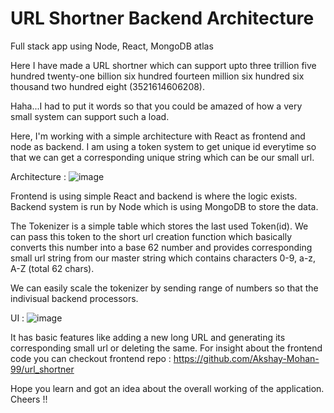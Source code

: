 # URL Shortner Backend Architecture

Full stack app using Node, React, MongoDB atlas

Here I have made a URL shortner which can support upto three trillion five hundred twenty-one billion six hundred fourteen million six hundred six 
thousand two hundred eight (3521614606208). 

Haha...I had to put it words so that you could be amazed of how a very small system can support such a load.

Here, I'm working with a simple architecture with React as frontend and node as backend. I am using a token system to get unique id everytime so that we can get a 
corresponding unique string which can be our small url.

Architecture :
![image](https://user-images.githubusercontent.com/48945975/181539875-506fcde6-a22d-4e6e-b879-427458e32860.png)

Frontend is using simple React and backend is where the logic exists. Backend system is run by Node which is using MongoDB to store the data.

The Tokenizer is a simple table which stores the last used Token(id). We can pass this token to the short url creation function which basically converts this number 
into a base 62 number and provides corresponding small url string from our master string which contains characters 0-9, a-z, A-Z (total 62 chars).

We can easily scale the tokenizer by sending range of numbers so that the indivisual backend processors.

UI : 
![image](https://user-images.githubusercontent.com/48945975/181580229-2aaaec2b-f3a0-40c0-ae1d-ad45771300e0.png)

It has basic features like adding a new long URL and generating its corresponding small url or deleting the same.
For insight about the frontend code you can checkout frontend repo : https://github.com/Akshay-Mohan-99/url_shortner

Hope you learn and got an idea about the overall working of the application.
Cheers !!
